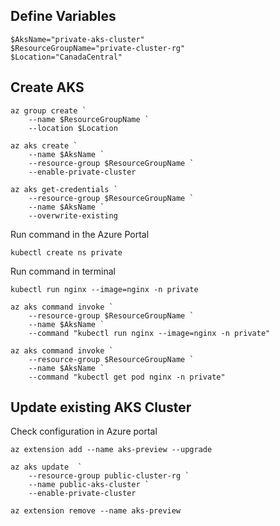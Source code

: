 ## Define Variables 
```
$AksName="private-aks-cluster"
$ResourceGroupName="private-cluster-rg"
$Location="CanadaCentral"
```

## Create AKS
```
az group create `
    --name $ResourceGroupName `
    --location $Location

az aks create `
    --name $AksName `
    --resource-group $ResourceGroupName `
    --enable-private-cluster

az aks get-credentials `
    --resource-group $ResourceGroupName `
    --name $AksName `
    --overwrite-existing

```
Run command in the Azure Portal

```
kubectl create ns private
```

Run command in terminal

```
kubectl run nginx --image=nginx -n private

az aks command invoke `
    --resource-group $ResourceGroupName `
    --name $AksName `
    --command "kubectl run nginx --image=nginx -n private"

az aks command invoke `
    --resource-group $ResourceGroupName `
    --name $AksName `
    --command "kubectl get pod nginx -n private"
```

## Update existing AKS Cluster

Check configuration in Azure portal

```
az extension add --name aks-preview --upgrade

az aks update  `
    --resource-group public-cluster-rg `
    --name public-aks-cluster `
    --enable-private-cluster

az extension remove --name aks-preview
```